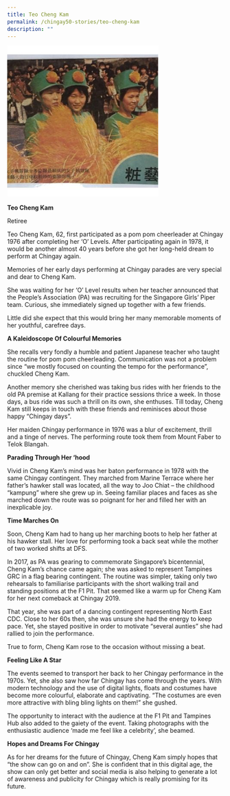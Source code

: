 ```yaml
---
title: Teo Cheng Kam
permalink: /chingay50-stories/teo-cheng-kam
description: ""
---
```

![](/images/Chingay50%20Stories/teo-cheng-kam-50storiesimage.jpg)

**Teo Cheng Kam**

Retiree

Teo Cheng Kam, 62, first participated as a pom pom cheerleader at Chingay 1976 after completing her ‘O’ Levels. After participating again in 1978, it would be another almost 40 years before she got her long-held dream to perform at Chingay again.

 

Memories of her early days performing at Chingay parades are very special and dear to Cheng Kam.

She was waiting for her ‘O’ Level results when her teacher announced that the People’s Association (PA) was recruiting for the Singapore Girls’ Piper team.  Curious, she immediately signed up together with a few friends.

Little did she expect that this would bring her many memorable moments of her youthful, carefree days.

 

**A Kaleidoscope Of Colourful Memories**

She recalls very fondly a humble and patient Japanese teacher who taught the routine for pom pom cheerleading. Communication was not a problem since “we mostly focused on counting the tempo for the performance”, chuckled Cheng Kam.

Another memory she cherished was taking bus rides with her friends to the old PA premise at Kallang for their practice sessions thrice a week.  In those days, a bus ride was such a thrill on its own, she enthuses. Till today, Cheng Kam still keeps in touch with these friends and reminisces about those happy “Chingay days”.

Her maiden Chingay performance in 1976 was a blur of excitement, thrill and a tinge of nerves. The performing route took them from Mount Faber to Telok Blangah.

 

**Parading Through Her ‘hood**

Vivid in Cheng Kam’s mind was her baton performance in 1978 with the same Chingay contingent. They marched from Marine Terrace where her father’s hawker stall was located, all the way to Joo Chiat – the childhood “kampung” where she grew up in.  Seeing familiar places and faces as she marched down the route was so poignant for her and filled her with an inexplicable joy.  

 

**Time Marches On**

Soon, Cheng Kam had to hang up her marching boots to help her father at his hawker stall. Her love for performing took a back seat while the mother of two worked shifts at DFS.

In 2017, as PA was gearing to commemorate Singapore’s bicentennial, Cheng Kam’s chance came again; she was asked to represent Tampines GRC in a flag bearing contingent.  The routine was simpler, taking only two rehearsals to familiarise participants with the short walking trail and standing positions at the F1 Pit. That seemed like a warm up for Cheng Kam for her next comeback at Chingay 2019.

That year, she was part of a dancing contingent representing North East CDC. Close to her 60s then, she was unsure she had the energy to keep pace. Yet, she stayed positive in order to motivate “several aunties” she had rallied to join the performance.

True to form, Cheng Kam rose to the occasion without missing a beat.

 

**Feeling Like A Star**

The events seemed to transport her back to her Chingay performance in the 1970s.  Yet, she also saw how far Chingay has come through the years.  With modern technology and the use of digital lights, floats and costumes have become more colourful, elaborate and captivating. “The costumes are even more attractive with bling bling lights on them!” she gushed.  

The opportunity to interact with the audience at the F1 Pit and Tampines Hub also added to the gaiety of the event. Taking photographs with the enthusiastic audience ‘made me feel like a celebrity’, she beamed.

 

**Hopes and Dreams For Chingay**

As for her dreams for the future of Chingay, Cheng Kam simply hopes that “the show can go on and on”. She is confident that in this digital age, the show can only get better and social media is also helping to generate a lot of awareness and publicity for Chingay which is really promising for its future.